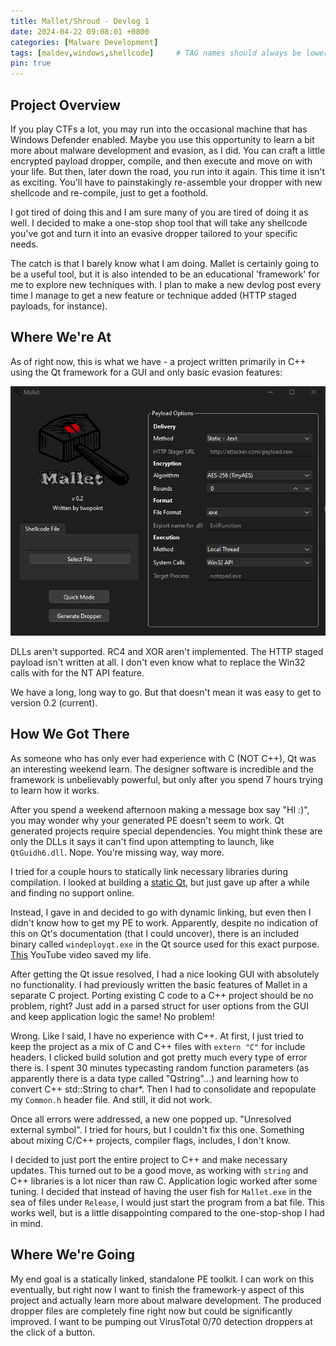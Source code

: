 ```yaml
---
title: Mallet/Shroud - Devlog 1
date: 2024-04-22 09:08:01 +0800
categories: [Malware Development]
tags: [maldev,windows,shellcode]     # TAG names should always be lowercase
pin: true
---
```

## Project Overview

If you play CTFs a lot, you may run into the occasional machine that has Windows Defender enabled. Maybe you use this opportunity to learn a bit more about malware development and evasion, as I did. You can craft a little encrypted payload dropper, compile, and then execute and move on with your life.
But then, later down the road, you run into it again. This time it isn't as exciting. You'll have to painstakingly re-assemble your dropper with new shellcode and re-compile, just to get a foothold. 

I got tired of doing this and I am sure many of you are tired of doing it as well. I decided to make a one-stop shop tool that will take any shellcode you've got and turn it into an evasive dropper tailored to your specific needs.

The catch is that I barely know what I am doing. Mallet is certainly going to be a useful tool, but it is also intended to be an educational 'framework' for me to explore new techniques with. I plan to make a new devlog post every time I manage to get a new feature or technique added (HTTP staged payloads, for instance).

## Where We're At

As of right now, this is what we have - a project written primarily in C++ using the Qt framework for a GUI and only basic evasion features:

![Main menu](/assets/img/mainmenu.png)

DLLs aren't supported. RC4 and XOR aren't implemented. The HTTP staged payload isn't written at all. I don't even know what to replace the Win32 calls with for the NT API feature.

We have a long, long way to go. But that doesn't mean it was easy to get to version 0.2 (current). 

## How We Got There
As someone who has only ever had experience with C (NOT C++), Qt was an interesting weekend learn. The designer software is incredible and the framework is unbelievably powerful, but only after you spend 7 hours trying to learn how it works.

After you spend a weekend afternoon making a message box say "HI :)", you may wonder why your generated PE doesn't seem to work. Qt generated projects require special dependencies. You might think these are only the DLLs it says it can't find upon attempting to launch, like `QtGuidh6.dll`. Nope. You're missing way, way more.

I tried for a couple hours to statically link necessary libraries during compilation. I looked at building a [static Qt](https://wiki.qt.io/Building_a_static_Qt_for_Windows_using_MinGW), but just gave up after a while and finding no support online.

Instead, I gave in and decided to go with dynamic linking, but even then I didn't know how to get my PE to work. Apparently, despite no indication of this on Qt's documentation (that I could uncover), there is an included binary called `windeployqt.exe` in the Qt source used for this exact purpose. [This](https://www.youtube.com/watch?v=rFHPOZoqzcg&pp=ygUMUXQgd2luZGVwbG95) YouTube video saved my life.

After getting the Qt issue resolved, I had a nice looking GUI with absolutely no functionality. I had previously written the basic features of Mallet in a separate C project. Porting existing C code to a C++ project should be no problem, right? Just add in a parsed struct for user options from the GUI and keep application logic the same! No problem!

Wrong. Like I said, I have no experience with C++. At first, I just tried to keep the project as a mix of C and C++ files with `extern "C"` for include headers. I clicked build solution and got pretty much every type of error there is. I spent 30 minutes typecasting random function parameters (as apparently there is a data type called "Qstring"...) and learning how to convert C++ std::String to char*. Then I had to consolidate and repopulate my `Common.h` header file. And still, it did not work.

Once all errors were addressed, a new one popped up. "Unresolved external symbol". I tried for hours, but I couldn't fix this one. Something about mixing C/C++ projects, compiler flags, includes, I don't know. 

I decided to just port the entire project to C++ and make necessary updates. This turned out to be a good move, as working with `string` and C++ libraries is a lot nicer than raw C. Application logic worked after some tuning. I decided that instead of having the user fish for `Mallet.exe` in the sea of files under `Release`, I would just start the program from a bat file. This works well, but is a little disappointing compared to the one-stop-shop I had in mind.

## Where We're Going

My end goal is a statically linked, standalone PE toolkit. I can work on this eventually, but right now I want to finish the framework-y aspect of this project and actually learn more about malware development. The produced dropper files are completely fine right now but could be significantly improved. I want to be pumping out VirusTotal 0/70 detection droppers at the click of a button.

